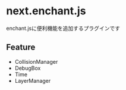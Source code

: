 next.enchant.js
================

enchant.jsに便利機能を追加するプラグインです

Feature
----------------
* CollisionManager
* DebugBox
* Time
* LayerManager
